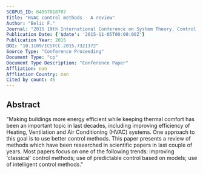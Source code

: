 ```yaml
---
SCOPUS_ID: 84957818707
Title: "HVAC control methods - A review"
Author: "Belic F."
Journal: "2015 19th International Conference on System Theory, Control and Computing, ICSTCC 2015 - Joint Conference SINTES 19, SACCS 15, SIMSIS 19"
Publication Date: {'$date': '2015-11-05T00:00:00Z'}
Publication Year: 2015
DOI: "10.1109/ICSTCC.2015.7321372"
Source Type: "Conference Proceeding"
Document Type: "cp"
Document Type Description: "Conference Paper"
Affliation: nan
Affliation Country: nan
Cited by count: 45
---
```


## Abstract
"Making buildings more energy efficient while keeping thermal comfort has been an important topic in last decades, including improving efficiency of Heating, Ventilation and Air Conditioning (HVAC) systems. One approach to this goal is to use better control methods. This paper presents a review of methods which have been researched in scientific papers in last couple of years. Most papers focus on one of the following trends: improving 'classical' control methods; use of predictable control based on models; use of intelligent control methods."
